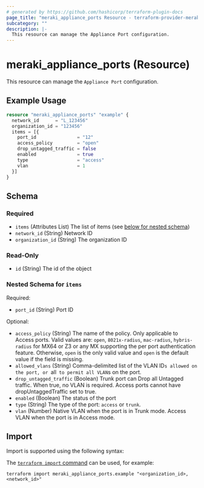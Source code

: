 ```yaml
---
# generated by https://github.com/hashicorp/terraform-plugin-docs
page_title: "meraki_appliance_ports Resource - terraform-provider-meraki"
subcategory: ""
description: |-
  This resource can manage the Appliance Port configuration.
---
```


# meraki_appliance_ports (Resource)

This resource can manage the `Appliance Port` configuration.

## Example Usage

```terraform
resource "meraki_appliance_ports" "example" {
  network_id      = "L_123456"
  organization_id = "123456"
  items = [{
    port_id               = "12"
    access_policy         = "open"
    drop_untagged_traffic = false
    enabled               = true
    type                  = "access"
    vlan                  = 1
  }]
}
```

<!-- schema generated by tfplugindocs -->
## Schema

### Required

- `items` (Attributes List) The list of items (see [below for nested schema](#nestedatt--items))
- `network_id` (String) Network ID
- `organization_id` (String) The organization ID

### Read-Only

- `id` (String) The id of the object

<a id="nestedatt--items"></a>
### Nested Schema for `items`

Required:

- `port_id` (String) Port ID

Optional:

- `access_policy` (String) The name of the policy. Only applicable to Access ports. Valid values are: `open`, `8021x-radius`, `mac-radius`, `hybris-radius` for MX64 or Z3 or any MX supporting the per port authentication feature. Otherwise, `open` is the only valid value and `open` is the default value if the field is missing.
- `allowed_vlans` (String) Comma-delimited list of the VLAN ID`s allowed on the port, or `all` to permit all VLAN`s on the port.
- `drop_untagged_traffic` (Boolean) Trunk port can Drop all Untagged traffic. When true, no VLAN is required. Access ports cannot have dropUntaggedTraffic set to true.
- `enabled` (Boolean) The status of the port
- `type` (String) The type of the port: `access` or `trunk`.
- `vlan` (Number) Native VLAN when the port is in Trunk mode. Access VLAN when the port is in Access mode.

## Import

Import is supported using the following syntax:

The [`terraform import` command](https://developer.hashicorp.com/terraform/cli/commands/import) can be used, for example:

```shell
terraform import meraki_appliance_ports.example "<organization_id>,<network_id>"
```
